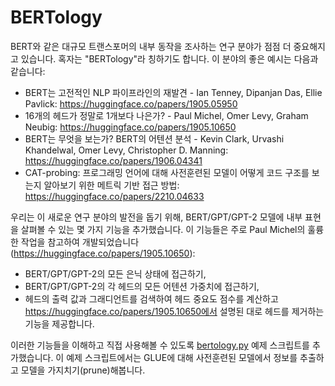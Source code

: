 <!--Copyright 2020 The HuggingFace Team. All rights reserved.

Licensed under the Apache License, Version 2.0 (the "License"); you may not use this file except in compliance with
the License. You may obtain a copy of the License at

http://www.apache.org/licenses/LICENSE-2.0

Unless required by applicable law or agreed to in writing, software distributed under the License is distributed on
an "AS IS" BASIS, WITHOUT WARRANTIES OR CONDITIONS OF ANY KIND, either express or implied. See the License for the
specific language governing permissions and limitations under the License.

⚠️ Note that this file is in Markdown but contain specific syntax for our doc-builder (similar to MDX) that may not be
rendered properly in your Markdown viewer.

-->

# BERTology

BERT와 같은 대규모 트랜스포머의 내부 동작을 조사하는 연구 분야가 점점 더 중요해지고 있습니다.
혹자는 "BERTology"라 칭하기도 합니다. 이 분야의 좋은 예시는 다음과 같습니다:


- BERT는 고전적인 NLP 파이프라인의 재발견 - Ian Tenney, Dipanjan Das, Ellie Pavlick:
  https://huggingface.co/papers/1905.05950
- 16개의 헤드가 정말로 1개보다 나은가? - Paul Michel, Omer Levy, Graham Neubig:
  https://huggingface.co/papers/1905.10650
- BERT는 무엇을 보는가? BERT의 어텐션 분석 - Kevin Clark, Urvashi Khandelwal, Omer Levy, Christopher D. Manning:
  https://huggingface.co/papers/1906.04341
- CAT-probing: 프로그래밍 언어에 대해 사전훈련된 모델이 어떻게 코드 구조를 보는지 알아보기 위한 메트릭 기반 접근 방법:
  https://huggingface.co/papers/2210.04633

우리는 이 새로운 연구 분야의 발전을 돕기 위해, BERT/GPT/GPT-2 모델에 내부 표현을 살펴볼 수 있는 몇 가지 기능을 추가했습니다.
이 기능들은 주로 Paul Michel의 훌륭한 작업을 참고하여 개발되었습니다
(https://huggingface.co/papers/1905.10650):


- BERT/GPT/GPT-2의 모든 은닉 상태에 접근하기,
- BERT/GPT/GPT-2의 각 헤드의 모든 어텐션 가중치에 접근하기,
- 헤드의 출력 값과 그래디언트를 검색하여 헤드 중요도 점수를 계산하고 https://huggingface.co/papers/1905.10650에서 설명된 대로 헤드를 제거하는 기능을 제공합니다.

이러한 기능들을 이해하고 직접 사용해볼 수 있도록 [bertology.py](https://github.com/huggingface/transformers-research-projects/tree/main/bertology/run_bertology.py) 예제 스크립트를 추가했습니다. 이 예제 스크립트에서는 GLUE에 대해 사전훈련된 모델에서 정보를 추출하고 모델을 가지치기(prune)해봅니다.
